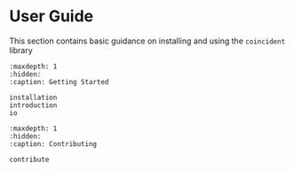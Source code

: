 # User Guide

This section contains basic guidance on installing and using the `coincident`
library

```{toctree}
:maxdepth: 1
:hidden:
:caption: Getting Started

installation
introduction
io
```

```{toctree}
:maxdepth: 1
:hidden:
:caption: Contributing

contribute
```
